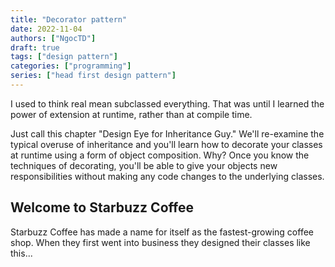 ```yaml
---
title: "Decorator pattern"
date: 2022-11-04
authors: ["NgocTD"]
draft: true
tags: ["design pattern"]
categories: ["programming"]
series: ["head first design pattern"]
---
```


I used to think real mean subclassed everything. That was until I learned the power of extension at runtime, rather than at compile time.

Just call this chapter "Design Eye for Inheritance Guy." We'll re-examine the typical overuse of inheritance and you'll learn how to decorate your classes at runtime using a form of object composition. Why? Once you know the techniques of decorating, you'll be able to give your objects new responsibilities without making any code changes to the underlying classes.

## Welcome to Starbuzz Coffee

Starbuzz Coffee has made a name for itself as the fastest-growing coffee shop. When they first went into business they designed their classes like this...